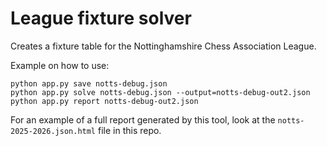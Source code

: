 # League fixture solver

Creates a fixture table for the Nottinghamshire Chess Association League.

Example on how to use:

```
python app.py save notts-debug.json
python app.py solve notts-debug.json --output=notts-debug-out2.json
python app.py report notts-debug-out2.json
```

For an example of a full report generated by this tool, look at the `notts-2025-2026.json.html` file in this repo.
